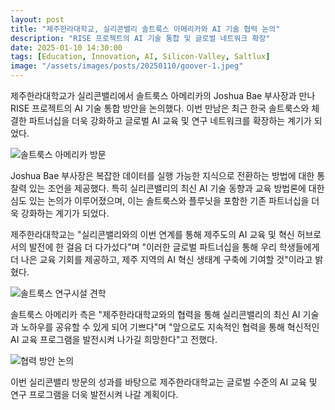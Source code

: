 ```yaml
---
layout: post
title: "제주한라대학교, 실리콘밸리 솔트룩스 아메리카와 AI 기술 협력 논의"
description: "RISE 프로젝트의 AI 기술 통합 및 글로벌 네트워크 확장"
date: 2025-01-10 14:30:00
tags: [Education, Innovation, AI, Silicon-Valley, Saltlux]
image: "/assets/images/posts/20250110/goover-1.jpeg"
---
```


제주한라대학교가 실리콘밸리에서 솔트룩스 아메리카의 Joshua Bae 부사장과 만나 RISE 프로젝트의 AI 기술 통합 방안을 논의했다. 이번 만남은 최근 한국 솔트룩스와 체결한 파트너십을 더욱 강화하고 글로벌 AI 교육 및 연구 네트워크를 확장하는 계기가 되었다.

![솔트룩스 아메리카 방문](/assets/images/posts/20250110/goover-2.jpeg)

Joshua Bae 부사장은 복잡한 데이터를 실행 가능한 지식으로 전환하는 방법에 대한 통찰력 있는 조언을 제공했다. 특히 실리콘밸리의 최신 AI 기술 동향과 교육 방법론에 대한 심도 있는 논의가 이루어졌으며, 이는 솔트룩스와 플루닛을 포함한 기존 파트너십을 더욱 강화하는 계기가 되었다.

제주한라대학교는 "실리콘밸리와의 이번 연계를 통해 제주도의 AI 교육 및 혁신 허브로서의 발전에 한 걸음 더 다가섰다"며 "이러한 글로벌 파트너십을 통해 우리 학생들에게 더 나은 교육 기회를 제공하고, 제주 지역의 AI 혁신 생태계 구축에 기여할 것"이라고 밝혔다.

![솔트룩스 연구시설 견학](/assets/images/posts/20250110/goover-4.jpeg)

솔트룩스 아메리카 측은 "제주한라대학교와의 협력을 통해 실리콘밸리의 최신 AI 기술과 노하우를 공유할 수 있게 되어 기쁘다"며 "앞으로도 지속적인 협력을 통해 혁신적인 AI 교육 프로그램을 발전시켜 나가길 희망한다"고 전했다.

![협력 방안 논의](/assets/images/posts/20250110/goover-5.jpeg)

이번 실리콘밸리 방문의 성과를 바탕으로 제주한라대학교는 글로벌 수준의 AI 교육 및 연구 프로그램을 더욱 발전시켜 나갈 계획이다.
